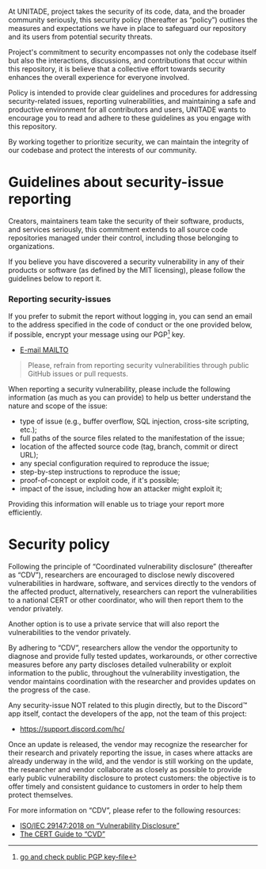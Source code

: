 At UNITADE, project takes the security of its code, data, and the broader community seriously, this security policy (thereafter as “policy”) outlines the measures and expectations we have in place to safeguard our repository and its users from potential security threats.

Project's commitment to security encompasses not only the codebase itself but also the interactions, discussions, and contributions that occur within this repository, it is believe that a collective effort towards security enhances the overall experience for everyone involved.

Policy is intended to provide clear guidelines and procedures for addressing security-related issues, reporting vulnerabilities, and maintaining a safe and productive environment for all contributors and users, UNITADE wants to encourage you to read and adhere to these guidelines as you engage with this repository.

By working together to prioritize security, we can maintain the integrity of our codebase and protect the interests of our community.

Guidelines about security-issue reporting
=========================================

Creators, maintainers team take the security of their software, products, and services seriously, this commitment extends to all source code repositories managed under their control, including those belonging to organizations.

If you believe you have discovered a security vulnerability in any of their products or software (as defined by the MIT licensing), please follow the guidelines below to report it.

### Reporting security-issues

If you prefer to submit the report without logging in, you can send an email to the address specified in the code of conduct or the one provided below, if possible, encrypt your message using our PGP[^1] key.

- <a href="mailto: io.falcion@outlook.com">E-mail MAILTO</a>

> Please, refrain from reporting security vulnerabilities through public GitHub issues or pull requests.

When reporting a security vulnerability, please include the following information (as much as you can provide) to help us better understand the nature and scope of the issue:

- type of issue (e.g., buffer overflow, SQL injection, cross-site scripting, etc.);
- full paths of the source files related to the manifestation of the issue;
- location of the affected source code (tag, branch, commit or direct URL);
- any special configuration required to reproduce the issue;
- step-by-step instructions to reproduce the issue;
- proof-of-concept or exploit code, if it's possible;
- impact of the issue, including how an attacker might exploit it;

Providing this information will enable us to triage your report more efficiently.

Security policy
===============

Following the principle of “Coordinated vulnerability disclosure” (thereafter as “CDV”), researchers are encouraged to disclose newly discovered vulnerabilities in hardware, software, and services directly to the vendors of the affected product, alternatively, researchers can report the vulnerabilities to a national CERT or other coordinator, who will then report them to the vendor privately. 

Another option is to use a private service that will also report the vulnerabilities to the vendor privately.

By adhering to “CDV”, researchers allow the vendor the opportunity to diagnose and provide fully tested updates, workarounds, or other corrective measures before any party discloses detailed vulnerability or exploit information to the public, throughout the vulnerability investigation, the vendor maintains coordination with the researcher and provides updates on the progress of the case.

Any security-issue NOT related to this plugin directly, but to the Discord™ app itself, contact the developers of the app, not the team of this project:

- https://support.discord.com/hc/

Once an update is released, the vendor may recognize the researcher for their research and privately reporting the issue, in cases where attacks are already underway in the wild, and the vendor is still working on the update, the researcher and vendor collaborate as closely as possible to provide early public vulnerability disclosure to protect customers: the objective is to offer timely and consistent guidance to customers in order to help them protect themselves.

For more information on “CDV”, please refer to the following resources:

- [ISO/IEC 29147:2018 on “Vulnerability Disclosure”](https://www.iso.org/standard/72311.html)
- [The CERT Guide to “CVD”](https://resources.sei.cmu.edu/asset_files/SpecialReport/2017_003_001_503340.pdf)

[^1]: [go and check public PGP key-file](./keys/public.asc)